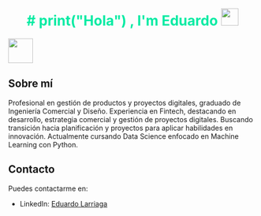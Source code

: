 
<h1 align="center" style="color: #04eba3;"><b># print("Hola") , I'm Eduardo </b><img src="https://media.giphy.com/media/hvRJCLFzcasrR4ia7z/giphy.gif" width="35"></h1>

<!--  -->
<picture>
  <img src="https://labibliotecadealexandria.com/wp-content/uploads/2022/07/Etapas-do-Data-Science-para-aplicar-na-sua-empresa.gif" style="width: 50px;">
</picture>


## Sobre mí
Profesional en gestión de productos y proyectos digitales, graduado de Ingeniería Comercial y Diseño. Experiencia en Fintech, 
destacando en desarrollo, estrategia comercial y gestión de proyectos digitales. Buscando transición hacia planificación y 
proyectos para aplicar habilidades en innovación. Actualmente cursando Data Science enfocado en Machine Learning con Python.


## Contacto

Puedes contactarme en:
- LinkedIn: [Eduardo Larriaga](https://www.linkedin.com/in/tuperfil)

